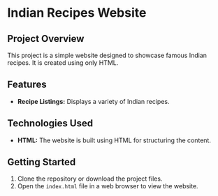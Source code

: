 # Indian Recipes Website

## Project Overview

This project is a simple website designed to showcase famous Indian recipes. It is created using only HTML.

## Features

- **Recipe Listings:** Displays a variety of Indian recipes.

## Technologies Used

- **HTML:** The website is built using HTML for structuring the content.

## Getting Started

1. Clone the repository or download the project files.
2. Open the `index.html` file in a web browser to view the website.
